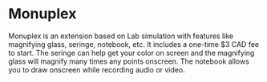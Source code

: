 # Monuplex
Monuplex is an extension based on Lab simulation with features like magnifying glass, seringe, notebook, etc. It includes a one-time $3 CAD fee to start.  The seringe can help get your color on screen and the magnifying glass will magnify many times any points onscreen. The notebook allows you to draw onscreen while recording audio or video.
